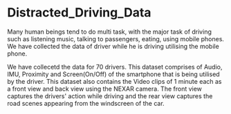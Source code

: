 # Distracted_Driving_Data
Many human beings tend to do multi task, with the major task of driving such as listening music, talking to passengers, eating, using mobile phones. We have collected the data of driver while he is driving utilising the mobile phone.

We have collecetd the data for 70 drivers.
This dataset comprises of Audio, IMU, Proximity and Screen(On/Off) of the smartphone that is being utilised by the driver. 
This dataset also contains the Video clips of 1 minute each as a front view and back view using the NEXAR camera. The front view captures the drivers' action while driving and the rear view captures the road scenes appearing from the windscreen of the car.
